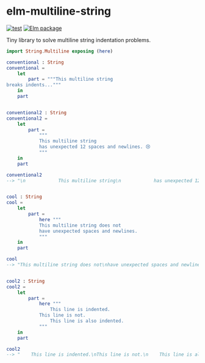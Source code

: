 # elm-multiline-string

[![test](https://github.com/arowM/elm-multiline-string/actions/workflows/test.yaml/badge.svg)](https://github.com/arowM/elm-multiline-string/actions/workflows/test.yaml) [![Elm package](https://img.shields.io/elm-package/v/arowM/elm-multiline-string)](https://package.elm-lang.org/packages/arowM/elm-multiline-string/latest/)

Tiny library to solve multiline string indentation problems.

```elm
import String.Multiline exposing (here)

conventional : String
conventional =
    let
        part = """This multiline string
breaks indents..."""
    in
    part


conventional2 : String
conventional2 =
    let
        part =
            """
            This multiline string
            has unexpected 12 spaces and newlines. 😢
            """
    in
    part

conventional2
--> "\n            This multiline string\n            has unexpected 12 spaces and newlines. 😢\n            "


cool : String
cool =
    let
        part =
            here """
            This multiline string does not
            have unexpected spaces and newlines.
            """
    in
    part

cool
--> "This multiline string does not\nhave unexpected spaces and newlines."


cool2 : String
cool2 =
    let
        part =
            here """
                This line is indented.
            This line is not.
                This line is also indented.
            """
    in
    part

cool2
--> "    This line is indented.\nThis line is not.\n    This line is also indented."
```
